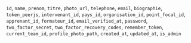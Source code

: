 `id`, `name`, `prenom`, `titre`, `photo_url`, `telephone`, `email`, `biographie`, `token_peerjs`, `intervenant_id`, `pays_id`, `organisation_id`, `point_focal_id`, `apprenant_id`, `formateur_id`, `email_verified_at`, `password`, `two_factor_secret`, `two_factor_recovery_codes`, `remember_token`, `current_team_id`, `profile_photo_path`, `created_at`, `updated_at`, `is_admin`
